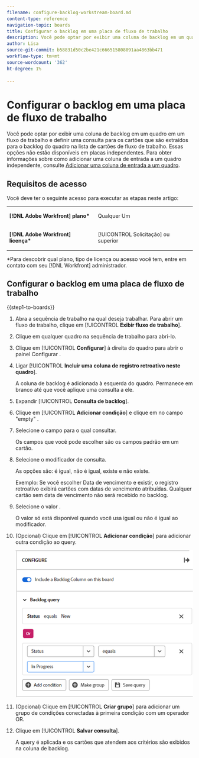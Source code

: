 ```yaml
---
filename: configure-backlog-workstream-board.md
content-type: reference
navigation-topic: boards
title: Configurar o backlog em uma placa de fluxo de trabalho
description: Você pode optar por exibir uma coluna de backlog em um quadro em um fluxo de trabalho e definir uma consulta para os cartões que são extraídos para o backlog do quadro na lista de cartões de fluxo de trabalho.
author: Lisa
source-git-commit: b58831d50c2be421c666515808091aa4863bb471
workflow-type: tm+mt
source-wordcount: '362'
ht-degree: 1%

---
```


# Configurar o backlog em uma placa de fluxo de trabalho

Você pode optar por exibir uma coluna de backlog em um quadro em um fluxo de trabalho e definir uma consulta para os cartões que são extraídos para o backlog do quadro na lista de cartões de fluxo de trabalho. Essas opções não estão disponíveis em placas independentes. Para obter informações sobre como adicionar uma coluna de entrada a um quadro independente, consulte [Adicionar uma coluna de entrada a um quadro](/help/quicksilver/agile/use-boards-agile-planning-tools/add-intake-column-to-board.md).

## Requisitos de acesso

Você deve ter o seguinte acesso para executar as etapas neste artigo:

<table style="table-layout:auto"> 
 <col> 
 </col> 
 <col> 
 </col> 
 <tbody> 
  <tr> 
   <td role="rowheader"><strong>[!DNL Adobe Workfront] plano*</strong></td> 
   <td> <p>Qualquer Um</p> </td> 
  </tr> 
  <tr> 
   <td role="rowheader"><strong>[!DNL Adobe Workfront] licença*</strong></td> 
   <td> <p>[!UICONTROL Solicitação] ou superior</p> </td> 
  </tr> 
 </tbody> 
</table>

&#42;Para descobrir qual plano, tipo de licença ou acesso você tem, entre em contato com seu [!DNL Workfront] administrador.

## Configurar o backlog em uma placa de fluxo de trabalho

{{step1-to-boards}}

1. Abra a sequência de trabalho na qual deseja trabalhar. Para abrir um fluxo de trabalho, clique em [!UICONTROL **Exibir fluxo de trabalho**].
1. Clique em qualquer quadro na sequência de trabalho para abri-lo.
1. Clique em [!UICONTROL **Configurar**] à direita do quadro para abrir o painel Configurar .
1. Ligar [!UICONTROL **Incluir uma coluna de registro retroativo neste quadro**].

   A coluna de backlog é adicionada à esquerda do quadro. Permanece em branco até que você aplique uma consulta a ele.

1. Expandir [!UICONTROL **Consulta de backlog**].
1. Clique em [!UICONTROL **Adicionar condição**] e clique em no campo &quot;empty&quot; .
1. Selecione o campo para o qual consultar.

   Os campos que você pode escolher são os campos padrão em um cartão.

1. Selecione o modificador de consulta.

   As opções são: é igual, não é igual, existe e não existe.

   Exemplo: Se você escolher Data de vencimento e existir, o registro retroativo exibirá cartões com datas de vencimento atribuídas. Qualquer cartão sem data de vencimento não será recebido no backlog.

1. Selecione o valor .

   O valor só está disponível quando você usa igual ou não é igual ao modificador.

1. (Opcional) Clique em [!UICONTROL **Adicionar condição**] para adicionar outra condição ao query.

   ![Consulta de lista de pendências](assets/backlog-query-wrkstrm-board.png)

1. (Opcional) Clique em [!UICONTROL **Criar grupo**] para adicionar um grupo de condições conectadas à primeira condição com um operador OR.
1. Clique em [!UICONTROL **Salvar consulta**].

   A query é aplicada e os cartões que atendem aos critérios são exibidos na coluna de backlog.
